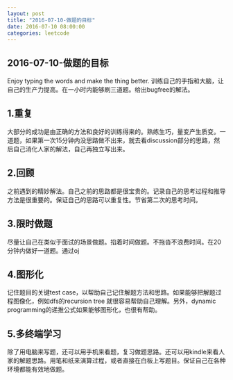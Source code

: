 ```yaml
---
layout: post
title: "2016-07-10-做题的目标"
date: 2016-07-10 08:00:00
categories: leetcode
---
```


2016-07-10-做题的目标
--------------------
Enjoy typing the words and make the thing better.
训练自己的手指和大脑，让自己的生产力提高。在一小时内能够刷三道题。给出bugfree的解法。

1.重复
------
大部分的成功是由正确的方法和良好的训练得来的。熟练生巧，量变产生质变。一道题，如果第一次15分钟内没思路做不出来，就去看discussion部分的思路，然后自己消化人家的解法，自己再独立写出来。


## 2.回顾
之前遇到的精妙解法。自己之前的思路都是很宝贵的。记录自己的思考过程和推导方法是很重要的。保证自己的思路可以重复性。节省第二次的思考时间。

## 3.限时做题
尽量让自己在类似于面试的场景做题。掐着时间做题。不拖沓不浪费时间。在20分钟内做好一道题。通过oj

## 4.图形化
记住题目的关键test case，以帮助自己记住解题方法和思路。如果能够把解题过程图像化，例如dfs的recursion tree 就很容易帮助自己理解。另外，dynamic programming的递推公式如果能够图形化，也很有帮助。

## 5.多终端学习
除了用电脑来写题，还可以用手机来看题，复习做题思路。还可以用kindle来看人家的解题思路。用笔和纸来演算过程，或者直接在白板上写题目。保证自己在各种环境都能有效地做题。  
